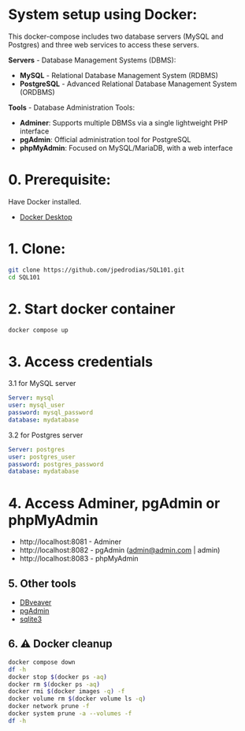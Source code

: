 # System setup using Docker:
This docker-compose includes two database servers (MySQL and Postgres) and three web services to access these servers.

**Servers** - Database Management Systems (DBMS):
- **MySQL** - Relational Database Management System (RDBMS)
- **PostgreSQL** - Advanced Relational Database Management System (ORDBMS)

**Tools** - Database Administration Tools:
- **Adminer**: Supports multiple DBMSs via a single lightweight PHP interface
- **pgAdmin**: Official administration tool for PostgreSQL
- **phpMyAdmin**: Focused on MySQL/MariaDB, with a web interface

# 0. Prerequisite:
Have Docker installed.
- [Docker Desktop](https://www.docker.com/get-started/)

# 1. Clone:
```bash
git clone https://github.com/jpedrodias/SQL101.git
cd SQL101
```

# 2. Start docker container
```bash
docker compose up
```

# 3. Access credentials
3.1 for MySQL server  
```yml
Server: mysql
user: mysql_user
password: mysql_password
database: mydatabase
```

3.2 for Postgres server  
```yml
Server: postgres
user: postgres_user
password: postgres_password
database: mydatabase
```

# 4. Access Adminer, pgAdmin or phpMyAdmin
- http://localhost:8081 - Adminer  
- http://localhost:8082 - pgAdmin (admin@admin.com | admin)  
- http://localhost:8083 - phpMyAdmin  


## 5. Other tools

- [DBveaver](https://dbeaver.io/download/)
- [pgAdmin](https://www.pgadmin.org/download/)
- [sqlite3](https://www.sqlite.org/download.html)


## 6. ⚠️ Docker cleanup
```bash
docker compose down
df -h
docker stop $(docker ps -aq)
docker rm $(docker ps -aq)
docker rmi $(docker images -q) -f
docker volume rm $(docker volume ls -q)
docker network prune -f
docker system prune -a --volumes -f
df -h
```